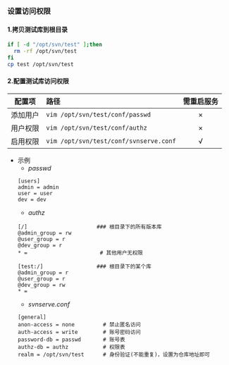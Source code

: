 ### 设置访问权限

#### 1.拷贝测试库到根目录
```sh
if [ -d "/opt/svn/test" ];then
  rm -rf /opt/svn/test
fi
cp test /opt/svn/test
```

#### 2.配置测试库访问权限

| 配置项  | 路径                                     | 需重启服务 |
| :--: | :------------------------------------- | :---: |
| 添加用户 | `vim /opt/svn/test/conf/passwd`        |   ×   |
| 用户权限 | `vim /opt/svn/test/conf/authz`         |   ×   |
| 启用权限 | `vim /opt/svn/test/conf/svnserve.conf` |   √   |

- 示例
  - *passwd*
  ```
  [users]
  admin = admin
  user = user
  dev = dev
  ```
  - *authz*
  ```
  [/]                      ### 根目录下的所有版本库
  @admin_group = rw
  @user_group = r
  @dev_group = r
  * =                       # 其他用户无权限

  [test:/]                 ### 根目录下的某个库
  @admin_group = r
  @user_group = r
  @dev_group = rw
  * =
  ```
  - *svnserve.conf*
  ```
  [general]
  anon-access = none         # 禁止匿名访问
  auth-access = write        # 账号密码访问
  password-db = passwd       # 账号表
  authz-db = authz           # 权限表
  realm = /opt/svn/test      # 身份验证(不能重复)，设置为仓库地址即可
  ```